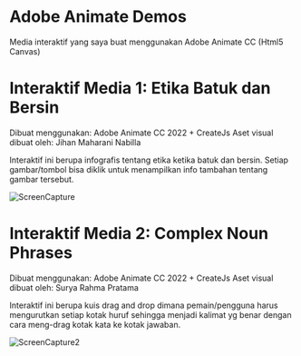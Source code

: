 # Adobe Animate Demos
Media interaktif yang saya buat menggunakan Adobe Animate CC (Html5 Canvas)

# Interaktif Media 1: Etika Batuk dan Bersin
Dibuat menggunakan: Adobe Animate CC 2022 + CreateJs
Aset visual dibuat oleh: Jihan Maharani Nabilla

Interaktif ini berupa infografis tentang etika ketika batuk dan bersin. Setiap gambar/tombol bisa diklik untuk menampilkan info tambahan tentang gambar tersebut.

![ScreenCapture](https://user-images.githubusercontent.com/55121946/211489906-a2313262-b00b-4ef2-8436-4e7823268066.PNG)

# Interaktif Media 2: Complex Noun Phrases
Dibuat menggunakan: Adobe Animate CC 2022 + CreateJs
Aset visual dibuat oleh: Surya Rahma Pratama

Interaktif ini berupa kuis drag and drop dimana pemain/pengguna harus mengurutkan setiap kotak huruf sehingga menjadi kalimat yg benar dengan cara meng-drag kotak kata ke kotak jawaban.

![ScreenCapture2](https://user-images.githubusercontent.com/55121946/211490975-1c68025f-11bb-4650-8f8e-edd558d3f630.PNG)
